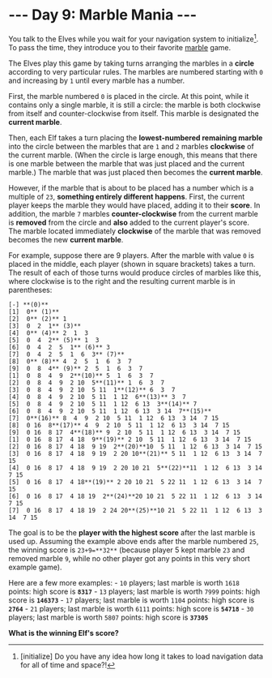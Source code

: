 # --- Day 9: Marble Mania ---

You talk to the Elves while you wait for your navigation system to initialize[^1]. To pass the time, they introduce you to their favorite [marble](https://en.wikipedia.org/wiki/Marble_(toy)) game.

The Elves play this game by taking turns arranging the marbles in a **circle** according to very particular rules. The marbles are numbered starting with `0` and increasing by `1` until every marble has a number.

First, the marble numbered `0` is placed in the circle. At this point, while it contains only a single marble, it is still a circle: the marble is both clockwise from itself and counter-clockwise from itself. This marble is designated the **current marble**.

Then, each Elf takes a turn placing the **lowest-numbered remaining marble** into the circle between the marbles that are `1` and `2` marbles **clockwise** of the current marble. (When the circle is large enough, this means that there is one marble between the marble that was just placed and the current marble.) The marble that was just placed then becomes the **current marble**.

However, if the marble that is about to be placed has a number which is a multiple of `23`, **something entirely different happens**. First, the current player keeps the marble they would have placed, adding it to their **score**. In addition, the marble `7` marbles **counter-clockwise** from the current marble is **removed** from the circle and **also** added to the current player's score. The marble located immediately **clockwise** of the marble that was removed becomes the new **current marble**.

For example, suppose there are 9 players. After the marble with value `0` is placed in the middle, each player (shown in square brackets) takes a turn. The result of each of those turns would produce circles of marbles like this, where clockwise is to the right and the resulting current marble is in parentheses:
```
[-] **(0)**
[1]  0** (1)**
[2]  0** (2)** 1
[3]  0  2  1** (3)**
[4]  0** (4)** 2  1  3
[5]  0  4  2** (5)** 1  3
[6]  0  4  2  5  1** (6)** 3
[7]  0  4  2  5  1  6  3** (7)**
[8]  0** (8)** 4  2  5  1  6  3  7
[9]  0  8  4** (9)** 2  5  1  6  3  7
[1]  0  8  4  9  2**(10)** 5  1  6  3  7
[2]  0  8  4  9  2 10  5**(11)** 1  6  3  7
[3]  0  8  4  9  2 10  5 11  1**(12)** 6  3  7
[4]  0  8  4  9  2 10  5 11  1 12  6**(13)** 3  7
[5]  0  8  4  9  2 10  5 11  1 12  6 13  3**(14)** 7
[6]  0  8  4  9  2 10  5 11  1 12  6 13  3 14  7**(15)**
[7]  0**(16)** 8  4  9  2 10  5 11  1 12  6 13  3 14  7 15
[8]  0 16  8**(17)** 4  9  2 10  5 11  1 12  6 13  3 14  7 15
[9]  0 16  8 17  4**(18)** 9  2 10  5 11  1 12  6 13  3 14  7 15
[1]  0 16  8 17  4 18  9**(19)** 2 10  5 11  1 12  6 13  3 14  7 15
[2]  0 16  8 17  4 18  9 19  2**(20)**10  5 11  1 12  6 13  3 14  7 15
[3]  0 16  8 17  4 18  9 19  2 20 10**(21)** 5 11  1 12  6 13  3 14  7 15
[4]  0 16  8 17  4 18  9 19  2 20 10 21  5**(22)**11  1 12  6 13  3 14  7 15
[5]  0 16  8 17  4 18**(19)** 2 20 10 21  5 22 11  1 12  6 13  3 14  7 15
[6]  0 16  8 17  4 18 19  2**(24)**20 10 21  5 22 11  1 12  6 13  3 14  7 15
[7]  0 16  8 17  4 18 19  2 24 20**(25)**10 21  5 22 11  1 12  6 13  3 14  7 15
```

The goal is to be the **player with the highest score** after the last marble is used up. Assuming the example above ends after the marble numbered `25`, the winning score is `23+9=**32**` (because player 5 kept marble `23` and removed marble `9`, while no other player got any points in this very short example game).

Here are a few more examples:
    - `10` players; last marble is worth `1618` points: high score is **`8317`**
    - `13` players; last marble is worth `7999` points: high score is **`146373`**
    - `17` players; last marble is worth `1104` points: high score is **`2764`**
    - `21` players; last marble is worth `6111` points: high score is **`54718`**
    - `30` players; last marble is worth `5807` points: high score is **`37305`**

**What is the winning Elf's score?**

[^1]: [initialize] Do you have any idea how long it takes to load navigation data for all of time and space?!
